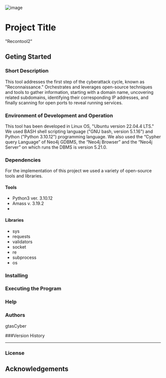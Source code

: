 ![image](https://github.com/user-attachments/assets/edfe3a05-3a62-4dd5-8a77-8d2e702642a4)

# Project Title

"Recontool2"

## Geting Started

### Short Description

This tool addresses the first step of the cyberattack cycle, known as "Reconnaissance." 
Orchestrates and leverages open-source techniques and tools to gather information, starting with a domain name, uncovering related subdomains, 
identifying their corresponding IP addresses, and finally scanning for open ports to reveal running services. 

### Environment of Development and Operation

This tool has been developed in Linux OS, "Ubuntu version 22.04.4 LTS."
We used BASH shell scripting language ("GNU bash, version 5.1.16") and Python ("Python 3.10.12") programming language.
We also used the “Cypher query Language” of Neo4j GDBMS, the “Neo4j Browser” and the “Neo4j Server” on which runs the DBMS is version 5.21.0.

### Dependencies
For the implementation of this project we used a variety of open-source tools and libraries. 

#### Tools ####
- Python3 ver. 3.10.12
- Amass v. 3.19.2
- 

#### Libraries ####
- sys
- requests
- validators
- socket
- re
- subprocess
- os



### Installing



### Executing the Program


### Help


### Authors

gtasCyber

###Version History

---

### License


## Acknowledgements 

